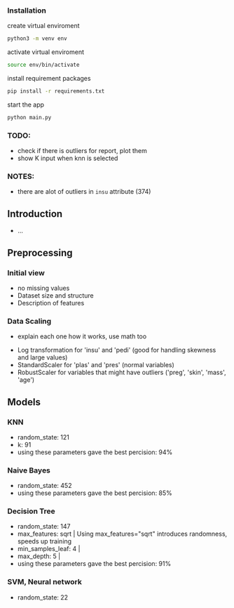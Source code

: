 ### Installation

create virtual enviroment
```bash
python3 -m venv env
```

activate virtual enviroment
```bash
source env/bin/activate
```

install requirement packages
```bash
pip install -r requirements.txt
```

start the app
```bash
python main.py
```

### TODO:
- check if there is outliers for report, plot them
- show K input when knn is selected
### NOTES:
- there are alot of outliers in `insu` attribute (374)

## Introduction
- ...

## Preprocessing
### Initial view
- no missing values
- Dataset size and structure
- Description of features


### Data Scaling
- explain each one how it works, use math too

+ Log transformation for 'insu' and 'pedi' (good for handling skewness and large values)
+ StandardScaler for 'plas' and 'pres' (normal variables)
+ RobustScaler for variables that might have outliers ('preg', 'skin', 'mass', 'age')


## Models
### KNN
- random_state: 121
- k: 91 
- using these parameters gave the best percision: 94%

### Naive Bayes
- random_state: 452
- using these parameters gave the best percision: 85%

### Decision Tree
- random_state: 147
- max_features: sqrt  | Using max_features="sqrt" introduces randomness, speeds up training
- min_samples_leaf: 4 |
- max_depth: 5        |
- using these parameters gave the best percision: 91%


### SVM, Neural network
- random_state: 22
